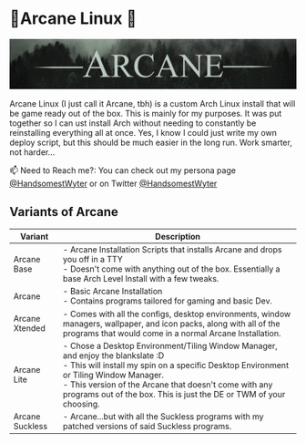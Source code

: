 # 🐧Arcane Linux 🐧
![Arcane Linux Banner](https://github.com/ArcaneLinux/ArcaneBranding/blob/main/Branding/Arcane%20Banner.png)

Arcane Linux (I just call it Arcane, tbh) is a custom Arch Linux install that will be game ready out of the box. This is mainly for my purposes. It was put together so I can ust install Arch without needing to constantly be reinstalling everything all at once. Yes, I know I could just write my own deploy script, but this should be much easier in the long run. Work smarter, not harder...

📫 Need to Reach me?: You can check out my persona page [@HandsomestWyter](https://github.com/HandsomestWyter) or on Twitter [@HandsomestWyter](https://x.com/HandsomestWyter)

## Variants of Arcane
| Variant | Description |
| - | - |
| Arcane Base | - Arcane Installation Scripts that installs Arcane and drops you off in a TTY <br> - Doesn't come with anything out of the box. Essentially a base Arch Level Install with a few tweaks.|
| Arcane | - Basic Arcane Installation <br> - Contains programs tailored for gaming and basic Dev. |
| Arcane Xtended | - Comes with all the configs, desktop environments, window managers, wallpaper, and icon packs, along with all of the programs that would come in a normal Arcane Installation. |
| Arcane Lite | - Chose a Desktop Environment/Tiling Window Manager, and enjoy the blankslate :D <br> - This will install my spin on a specific Desktop Environment or Tiling Window Manager. <br> - This version of the Arcane that doesn't come with any programs out of the box. This is just the DE or TWM of your choosing.
| Arcane Suckless | - Arcane...but with all the Suckless programs with my patched versions of said Suckless programs.

